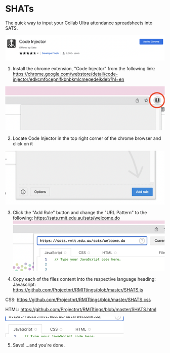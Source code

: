 # SHATs
The quick way to input your Collab Ultra attendance
spreadsheets into SATS.



![enter image description here](https://raw.githubusercontent.com/Projectnrt/RMITPics/main/CodeInjector.png)
1. Install the chrome extension, "Code Injector" from the following link:
https://chrome.google.com/webstore/detail/code-injector/edkcmfocepnifkbnbkmlcmegedeikdeb?hl=en


![enter image description here](https://raw.githubusercontent.com/Projectnrt/RMITPics/main/2.%20Injector%20Location.png)


2. Locate Code Injector in the top right corner of the chrome browser and click on it


![enter image description here](https://raw.githubusercontent.com/Projectnrt/RMITPics/main/3.%20Add%20rule.png)


3. Click the "Add Rule" button and change the "URL Pattern" to the following:
https://sats.rmit.edu.au/sats/welcome.do
![enter image description here](https://raw.githubusercontent.com/Projectnrt/RMITPics/main/4.%20Url%20Pattern.png)


4. Copy each of the  files content into the respective language heading:
Javascript: https://github.com/Projectnrt/RMITtings/blob/master/SHATS.js

CSS:
https://github.com/Projectnrt/RMITtings/blob/master/SHATS.css

HTML:
https://github.com/Projectnrt/RMITtings/blob/master/SHATS.html


![enter image description here](https://raw.githubusercontent.com/Projectnrt/RMITPics/main/5.%20Copy%20code.png)


5. Save!
...and you're done.
